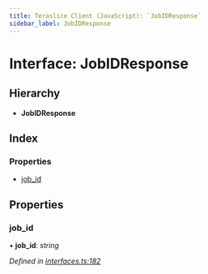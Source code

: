 ```yaml
---
title: Teraslice Client (JavaScript): `JobIDResponse`
sidebar_label: JobIDResponse
---
```


# Interface: JobIDResponse

## Hierarchy

* **JobIDResponse**

## Index

### Properties

* [job_id](jobidresponse.md#job_id)

## Properties

###  job_id

• **job_id**: *string*

*Defined in [interfaces.ts:182](https://github.com/terascope/teraslice/blob/0ae31df4/packages/teraslice-client-js/src/interfaces.ts#L182)*
